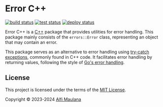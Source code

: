 # Error C++

[![build status](https://img.shields.io/github/actions/workflow/status/threeal/errors-cpp/build.yaml?branch=main)](https://github.com/threeal/errors-cpp/actions/workflows/build.yaml)
[![test status](https://img.shields.io/github/actions/workflow/status/threeal/errors-cpp/test.yaml?branch=main&&label=test)](https://github.com/threeal/errors-cpp/actions/workflows/test.yaml)
[![deploy status](https://img.shields.io/github/actions/workflow/status/threeal/errors-cpp/deploy.yaml?branch=main&label=deploy)](https://github.com/threeal/errors-cpp/actions/workflows/deploy.yaml)

Error C++ is a [C++](https://isocpp.org/) package that provides utilities for error handling.
This package mainly consists of the `errors::Error` class, representing an object that may contain an error.

This package serves as an alternative to error handling using [try-catch exceptions](https://en.cppreference.com/w/cpp/language/try_catch), commonly found in C++ code.
It facilitates error handling by returning values, following the style of [Go's error handling](https://go.dev/blog/error-handling-and-go).

## License

This project is licensed under the terms of the [MIT License](./LICENSE).

Copyright © 2023-2024 [Alfi Maulana](https://github.com/threeal)
